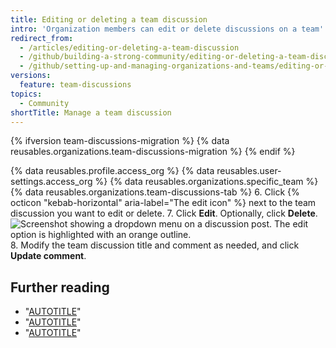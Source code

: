 ```yaml
---
title: Editing or deleting a team discussion
intro: 'Organization members can edit or delete discussions on a team''s page. If you''re an organization member, you can edit or delete the discussion.'
redirect_from:
  - /articles/editing-or-deleting-a-team-discussion
  - /github/building-a-strong-community/editing-or-deleting-a-team-discussion
  - /github/setting-up-and-managing-organizations-and-teams/editing-or-deleting-a-team-discussion
versions:
  feature: team-discussions
topics:
  - Community
shortTitle: Manage a team discussion
---
```


{% ifversion team-discussions-migration %}
{% data reusables.organizations.team-discussions-migration %}
{% endif %}

{% data reusables.profile.access_org %}
{% data reusables.user-settings.access_org %}
{% data reusables.organizations.specific_team %}
{% data reusables.organizations.team-discussions-tab %}
6. Click {% octicon "kebab-horizontal" aria-label="The edit icon" %} next to the team discussion you want to edit or delete.
7. Click **Edit**. Optionally, click **Delete**.
   ![Screenshot showing a dropdown menu on a discussion post. The edit option is highlighted with an orange outline.](/assets/images/help/projects/edit-team-discussions-button.png)
8. Modify the team discussion title and comment as needed, and click **Update comment**.

## Further reading

  - "[AUTOTITLE](/organizations/collaborating-with-your-team/about-team-discussions)"
  - "[AUTOTITLE](/organizations/collaborating-with-your-team/creating-a-team-discussion)"
  - "[AUTOTITLE](/organizations/collaborating-with-your-team/pinning-a-team-discussion)"
